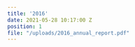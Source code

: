 ```yaml
---
title: '2016'
date: 2021-05-28 10:17:00 Z
position: 1
file: "/uploads/2016_annual_report.pdf"
---
```


